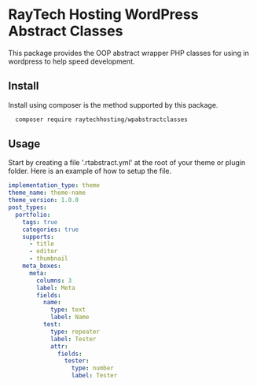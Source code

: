 # RayTech Hosting WordPress Abstract Classes

This package provides the OOP abstract wrapper PHP classes for using in wordpress to help speed development.

## Install

Install using composer is the method supported by this package.

```bash
  composer require raytechhosting/wpabstractclasses
```

## Usage

Start by creating a file '.rtabstract.yml' at the root of your theme or plugin folder.
Here is an example of how to setup the file.

```yaml
implementation_type: theme
theme_name: theme-name
theme_version: 1.0.0
post_types:
  portfolio:
    tags: true
    categories: true
    supports: 
      - title
      - editor
      - thumbnail
    meta_boxes:
      meta:
        columns: 3
        label: Meta
        fields:
          name:
            type: text
            label: Name
          test:
            type: repeater
            label: Tester
            attr:
              fields:
                tester:
                  type: number
                  label: Tester
```
